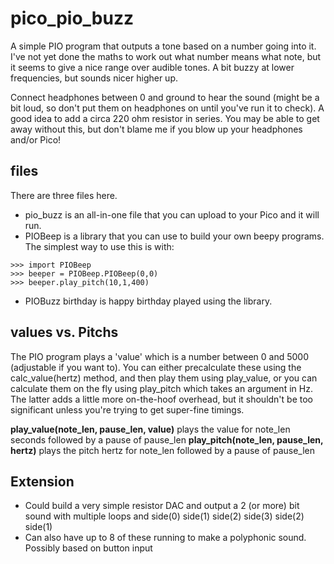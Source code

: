 # pico_pio_buzz

A simple PIO program that outputs a tone based on a number going into it. I've not yet done the maths to work out what number means what note, but it seems to give a nice range over audible tones. A bit buzzy at lower frequencies, but sounds nicer higher up.

Connect headphones between 0 and ground to hear the sound (might be a bit loud, so don't put them on headphones on until you've run it to check). A good idea to add a circa 220 ohm resistor in series. You may be able to get away without this, but don't blame me if you blow up your headphones and/or Pico!

## files
There are three files here.
* pio_buzz is an all-in-one file that you can upload to your Pico and it will run.
* PIOBeep is a library that you can use to build your own beepy programs. The simplest way to use this is with:
```
>>> import PIOBeep
>>> beeper = PIOBeep.PIOBeep(0,0)
>>> beeper.play_pitch(10,1,400)
```
* PIOBuzz birthday is happy birthday played using the library.

## values vs. Pitchs
The PIO program plays a 'value' which is a number between 0 and 5000 (adjustable if you want to). You can either precalculate these using the calc_value(hertz) method, and then play them using play_value, or you can calculate them on the fly using play_pitch which takes an argument in Hz. The latter adds a little more on-the-hoof overhead, but it shouldn't be too significant unless you're trying to get super-fine timings.

**play_value(note_len, pause_len, value)** plays the value for note_len seconds followed by a pause of pause_len
**play_pitch(note_len, pause_len, hertz)** plays the pitch hertz for note_len followed by a pause of pause_len

## Extension
* Could build a very simple resistor DAC and output a 2 (or more) bit sound with multiple loops and side(0) side(1) side(2) side(3) side(2) side(1)
* Can also have up to 8 of these running to make a polyphonic sound. Possibly based on button input
